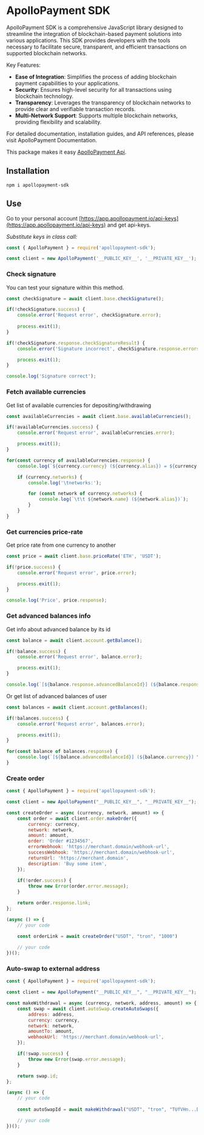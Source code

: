 # ApolloPayment SDK

ApolloPayment SDK is a comprehensive JavaScript library designed to streamline the integration of blockchain-based payment solutions into various applications. This SDK provides developers with the tools necessary to facilitate secure, transparent, and efficient transactions on supported blockchain networks.

Key Features:

- **Ease of Integration**: Simplifies the process of adding blockchain payment capabilities to your applications.
- **Security**: Ensures high-level security for all transactions using blockchain technology.
- **Transparency**: Leverages the transparency of blockchain networks to provide clear and verifiable transaction records.
- **Multi-Network Support**: Supports multiple blockchain networks, providing flexibility and scalability.

For detailed documentation, installation guides, and API references, please visit ApolloPayment Documentation.

This package makes it easy [ApolloPayment Api](https://docs.apollopayment.io/).

## Installation

`npm i apollopayment-sdk`

## Use

Go to your personal account
[https://app.apollopayment.io/api-keys](https://app.apollopayment.io/api-keys)
and get api-keys.

*Substitute keys in class call:*

```js
const { ApolloPayment } = require('apollopayment-sdk');

const client = new ApolloPayment('__PUBLIC_KEY__', '__PRIVATE_KEY__');
```

### Check signature

You can test your signature within this method.

```js
const checkSignature = await client.base.checkSignature();

if(!checkSignature.success) {
    console.error('Request error', checkSignature.error);
    
    process.exit(1);
}

if(!checkSignature.response.checkSignatureResult) {
    console.error('Signature incorrect', checkSignature.response.errors);

    process.exit(1);
}

console.log('Signature correct');
```

### Fetch available currencies

Get list of available currencies for depositing/withdrawing

```js
const availableCurrencies = await client.base.availableCurrencies();

if(!availableCurrencies.success) {
    console.error('Request error', availableCurrencies.error);

    process.exit(1);
}

for(const currency of availableCurrencies.response) {
    console.log(`${currency.currency} (${currency.alias}) = ${currency.priceUSD}`);

    if (currency.networks) {
        console.log('\tnetworks:');

        for (const network of currency.networks) {
            console.log(`\t\t ${network.name} (${network.alias})`);
        }
    }
}
```

### Get currencies price-rate

Get price rate from one currency to another


```js
const price = await client.base.priceRate('ETH', 'USDT');

if(!price.success) {
    console.error('Request error', price.error);

    process.exit(1);
}

console.log('Price', price.response);
```

### Get advanced balances info

Get info about advanced balance by its id

```js
const balance = await client.account.getBalance();

if(!balance.success) {
    console.error('Request error', balance.error);

    process.exit(1);
}

console.log(`[${balance.response.advancedBalanceId}] (${balance.response.currency}) \n\tAvalable for deposit: ${balance.response.availableCurrenciesForDeposit.join(', ')}`);
```

Or get list of advanced balances of user

```js
const balances = await client.account.getBalances();

if(!balances.success) {
    console.error('Request error', balances.error);

    process.exit(1);
}

for(const balance of balances.response) {
    console.log(`[${balance.advancedBalanceId}] (${balance.currency}) \n\tAvalable for deposit: ${balance.availableCurrenciesForDeposit.join(', ')}`);
}
```

### Create order

```js
const { ApolloPayment } = require('apollopayment-sdk');

const client = new ApolloPayment("__PUBLIC_KEY__", "__PRIVATE_KEY__");

const createOrder = async (currency, network, amount) => {
    const order = await client.order.makeOrder({
        currency: currency,
        network: network,
        amount: amount,
        order: 'Order #1234567',
        errorWebhook: 'https://merchant.domain/webhook-url',
        successWebhook: 'https://merchant.domain/webhook-url',
        returnUrl: 'https://merchant.domain',
        description: 'Buy some item',
    });
    
    if(!order.success) {
        throw new Error(order.error.message);
    }

    return order.response.link;
};

(async () => {
    // your code
    
    const orderLink = await createOrder("USDT", "tron", "1000")

    // your code
})();
```

### Auto-swap to external address

```js
const { ApolloPayment } = require('apollopayment-sdk');

const client = new ApolloPayment("__PUBLIC_KEY__", "__PRIVATE_KEY__");

const makeWithdrawal = async (currency, network, address, amount) => {
    const swap = await client.autoSwap.createAutoSwaps({
        address: address,
        currency: currency,
        network: network,
        amountTo: amount,
        webhookUrl: 'https://merchant.domain/webhook-url',
    });

    if(!swap.success) {
        throw new Error(swap.error.message);
    }

    return swap.id;
};

(async () => {
    // your code 
    
    const autoSwapId = await makeWithdrawal("USDT", "tron", "TUfVHn...DDC", "100")

    // your code 
})();
```
